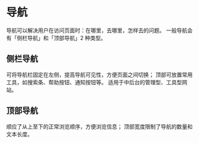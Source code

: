 # 导航

导航可以解决用户在访问页面时：在哪里，去哪里，怎样去的问题。 一般导航会有「侧栏导航」和「顶部导航」2 种类型。

## 侧栏导航
可将导航栏固定在左侧，提高导航可见性，方便页面之间切换； 顶部可放置常用工具，如搜索条、帮助按钮、通知按钮等。 适用于中后台的管理型、工具型网站。

## 顶部导航
顺应了从上至下的正常浏览顺序，方便浏览信息； 顶部宽度限制了导航的数量和文本长度。